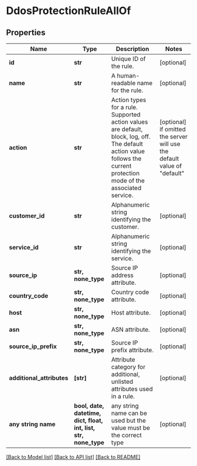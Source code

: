 # DdosProtectionRuleAllOf


## Properties
Name | Type | Description | Notes
------------ | ------------- | ------------- | -------------
**id** | **str** | Unique ID of the rule. | [optional] 
**name** | **str** | A human-readable name for the rule. | [optional] 
**action** | **str** | Action types for a rule. Supported action values are default, block, log, off. The default action value follows the current protection mode of the associated service. | [optional]  if omitted the server will use the default value of "default"
**customer_id** | **str** | Alphanumeric string identifying the customer. | [optional] 
**service_id** | **str** | Alphanumeric string identifying the service. | [optional] 
**source_ip** | **str, none_type** | Source IP address attribute. | [optional] 
**country_code** | **str, none_type** | Country code attribute. | [optional] 
**host** | **str, none_type** | Host attribute. | [optional] 
**asn** | **str, none_type** | ASN attribute. | [optional] 
**source_ip_prefix** | **str, none_type** | Source IP prefix attribute. | [optional] 
**additional_attributes** | **[str]** | Attribute category for additional, unlisted attributes used in a rule. | [optional] 
**any string name** | **bool, date, datetime, dict, float, int, list, str, none_type** | any string name can be used but the value must be the correct type | [optional]

[[Back to Model list]](../README.md#documentation-for-models) [[Back to API list]](../README.md#documentation-for-api-endpoints) [[Back to README]](../README.md)


